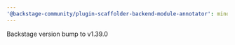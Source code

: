```yaml
---
'@backstage-community/plugin-scaffolder-backend-module-annotator': minor
---
```


Backstage version bump to v1.39.0
